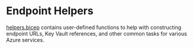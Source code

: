 # Endpoint Helpers

[helpers.bicep](./helpers.bicep) contains user-defined functions to help with constructing endpoint URLs, Key Vault references, and other common tasks for various Azure services.
